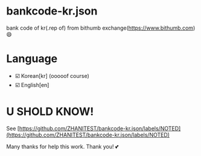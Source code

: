 # bankcode-kr.json
bank code of kr(.rep of) from bithumb exchange(https://www.bithumb.com) :smile:

# Language
 * ☑️ Korean[kr] (ooooof course)
 * ☑️ English[en]
 
# U SHOLD KNOW!
See [https://github.com/ZHANITEST/bankcode-kr.json/labels/NOTED](https://github.com/ZHANITEST/bankcode-kr.json/labels/NOTED)



Many thanks for help this work. Thank you! 💕
